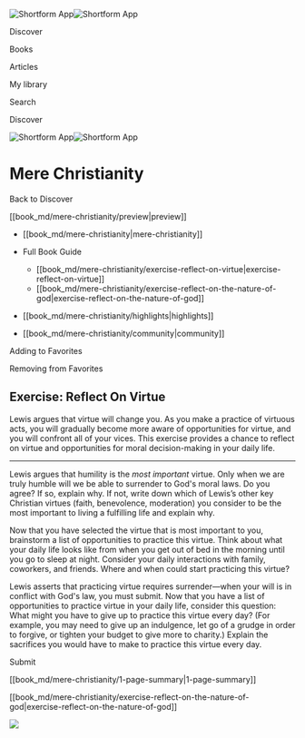 ![Shortform App](/img/logo.36a2399e.svg)![Shortform App](/img/logo-dark.70c1b072.svg)

Discover

Books

Articles

My library

Search

Discover

![Shortform App](/img/logo.36a2399e.svg)![Shortform App](/img/logo-dark.70c1b072.svg)

# Mere Christianity

Back to Discover

[[book_md/mere-christianity/preview|preview]]

  * [[book_md/mere-christianity|mere-christianity]]
  * Full Book Guide

    * [[book_md/mere-christianity/exercise-reflect-on-virtue|exercise-reflect-on-virtue]]
    * [[book_md/mere-christianity/exercise-reflect-on-the-nature-of-god|exercise-reflect-on-the-nature-of-god]]
  * [[book_md/mere-christianity/highlights|highlights]]
  * [[book_md/mere-christianity/community|community]]



Adding to Favorites 

Removing from Favorites 

## Exercise: Reflect On Virtue

Lewis argues that virtue will change you. As you make a practice of virtuous acts, you will gradually become more aware of opportunities for virtue, and you will confront all of your vices. This exercise provides a chance to reflect on virtue and opportunities for moral decision-making in your daily life.

* * *

Lewis argues that humility is the _most important_ virtue. Only when we are truly humble will we be able to surrender to God's moral laws. Do you agree? If so, explain why. If not, write down which of Lewis’s other key Christian virtues (faith, benevolence, moderation) you consider to be the most important to living a fulfilling life and explain why.

Now that you have selected the virtue that is most important to you, brainstorm a list of opportunities to practice this virtue. Think about what your daily life looks like from when you get out of bed in the morning until you go to sleep at night. Consider your daily interactions with family, coworkers, and friends. Where and when could start practicing this virtue?

Lewis asserts that practicing virtue requires surrender—when your will is in conflict with God's law, you must submit. Now that you have a list of opportunities to practice virtue in your daily life, consider this question: What might you have to give up to practice this virtue every day? (For example, you may need to give up an indulgence, let go of a grudge in order to forgive, or tighten your budget to give more to charity.) Explain the sacrifices you would have to make to practice this virtue every day.

Submit 

[[book_md/mere-christianity/1-page-summary|1-page-summary]]

[[book_md/mere-christianity/exercise-reflect-on-the-nature-of-god|exercise-reflect-on-the-nature-of-god]]

![](https://bat.bing.com/action/0?ti=56018282&Ver=2&mid=f9a24ec4-ac5f-4c5e-b5b6-e2e5e6502261&sid=f30c5e70639211ee87d33f0876d93783&vid=f30c9700639211eeb3a75d830392c94f&vids=0&msclkid=N&pi=0&lg=en-US&sw=800&sh=600&sc=24&nwd=1&tl=Shortform%20%7C%20Mere%20Christianity&p=https%3A%2F%2Fwww.shortform.com%2Fapp%2Fbook%2Fmere-christianity%2Fexercise-reflect-on-virtue&r=&lt=375&evt=pageLoad&sv=1&rn=31666)
